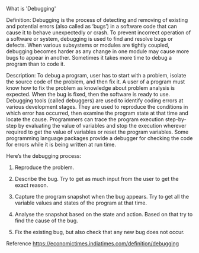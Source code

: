 What is 'Debugging'

Definition: Debugging is the process of detecting and removing of existing and potential errors (also called as ‘bugs’) in a software code that can cause it to behave unexpectedly or crash. To prevent incorrect operation of a software or system, debugging is used to find and resolve bugs or defects. When various subsystems or modules are tightly coupled, debugging becomes harder as any change in one module may cause more bugs to appear in another. Sometimes it takes more time to debug a program than to code it.

Description: To debug a program, user has to start with a problem, isolate the source code of the problem, and then fix it. A user of a program must know how to fix the problem as knowledge about problem analysis is expected. When the bug is fixed, then the software is ready to use. Debugging tools (called debuggers) are used to identify coding errors at various development stages. They are used to reproduce the conditions in which error has occurred, then examine the program state at that time and locate the cause. Programmers can trace the program execution step-by-step by evaluating the value of variables and stop the execution wherever required to get the value of variables or reset the program variables. Some programming language packages provide a debugger for checking the code for errors while it is being written at run time.

Here’s the debugging process:

1. Reproduce the problem.

2. Describe the bug. Try to get as much input from the user to get the exact reason.

3. Capture the program snapshot when the bug appears. Try to get all the variable values and states of the program at that time.

4. Analyse the snapshot based on the state and action. Based on that try to find the cause of the bug.

5. Fix the existing bug, but also check that any new bug does not occur.

Reference 
https://economictimes.indiatimes.com/definition/debugging
